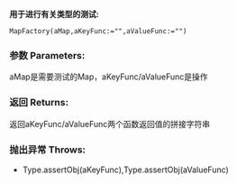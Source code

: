 **用于进行有关类型的测试:**

```autohotkey
MapFactory(aMap,aKeyFunc:="",aValueFunc:="")
```
### 参数 Parameters: 
aMap是需要测试的Map，aKeyFunc/aValueFunc是操作

### 返回 Returns: 
返回aKeyFunc/aValueFunc两个函数返回值的拼接字符串

### 抛出异常 Throws: 
- Type.assertObj(aKeyFunc),Type.assertObj(aValueFunc)
